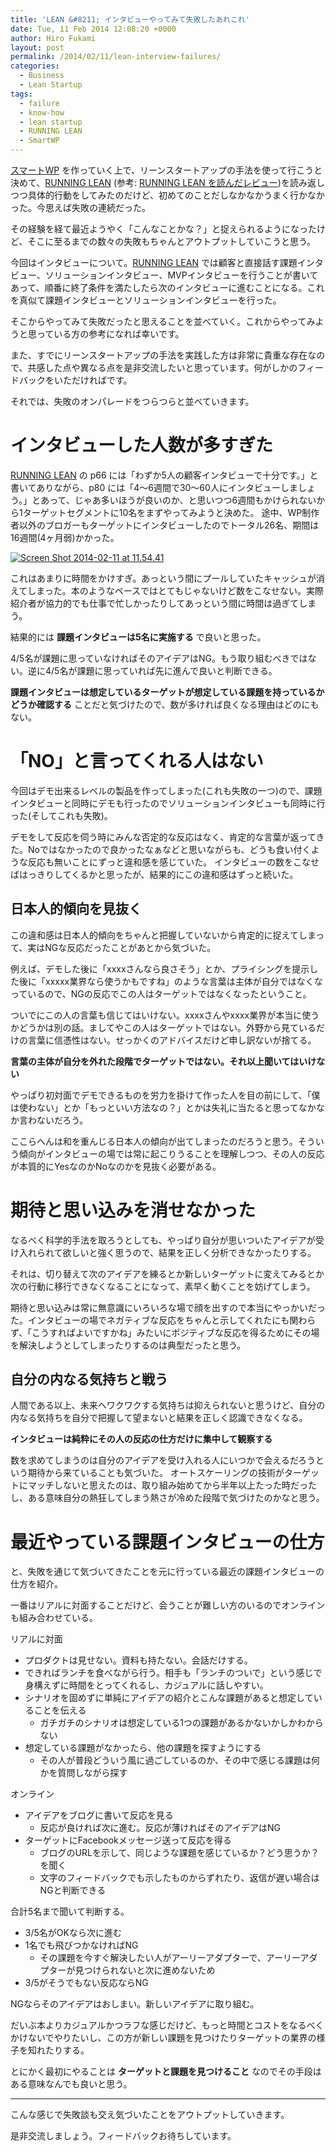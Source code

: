 ```yaml
---
title: 'LEAN &#8211; インタビューやってみて失敗したあれこれ'
date: Tue, 11 Feb 2014 12:08:20 +0000
author: Hiro Fukami
layout: post
permalink: /2014/02/11/lean-interview-failures/
categories:
  - Business
  - Lean Startup
tags:
  - failure
  - know-how
  - lean startup
  - RUNNING LEAN
  - SmartWP
---
```

[スマートWP][1] を作っていく上で、リーンスタートアップの手法を使って行こうと決めて、[RUNNING LEAN][2] (参考: [RUNNING LEAN を読んだレビュー][3])を読み返しつつ具体的行動をしてみたのだけど、初めてのことだしなかなかうまく行かなかった。今思えば失敗の連続だった。

その経験を経て最近ようやく「こんなことかな？」と捉えられるようになったけど、そこに至るまでの数々の失敗もちゃんとアウトプットしていこうと思う。

今回はインタビューについて。[RUNNING LEAN][2] では顧客と直接話す課題インタビュー、ソリューションインタビュー、MVPインタビューを行うことが書いてあって、順番に終了条件を満たしたら次のインタビューに進むことになる。これを真似て課題インタビューとソリューションインタビューを行った。

そこからやってみて失敗だったと思えることを並べていく。これからやってみようと思っている方の参考になれば幸いです。

また、すでにリーンスタートアップの手法を実践した方は非常に貴重な存在なので、共感した点や異なる点を是非交流したいと思っています。何がしかのフィードバックをいただければです。

それでは、失敗のオンパレードをつらつらと並べていきます。

<!--more-->

# インタビューした人数が多すぎた

[RUNNING LEAN][2] の p66 には「わずか5人の顧客インタビューで十分です。」と書いてありながら、p80 には「4〜6週間で30〜60人にインタビューしましょう。」とあって、じゃあ多いほうが良いのか、と思いつつ6週間もかけられないから1ターゲットセグメントに10名をまずやってみようと決めた。 途中、WP制作者以外のブロガーもターゲットにインタビューしたのでトータル26名、期間は16週間(4ヶ月弱)かかった。

[<img src="/images/2014/02/Screen-Shot-2014-02-11-at-11.54.41.png?resize=599%2C486" alt="Screen Shot 2014-02-11 at 11.54.41" class="alignnone size-full wp-image-2324" data-recalc-dims="1" />][4]

これはあまりに時間をかけすぎ。あっという間にプールしていたキャッシュが消えてしまった。本のようなペースではとてもじゃないけど数をこなせない。実際紹介者が協力的でも仕事で忙しかったりしてあっという間に時間は過ぎてしまう。

結果的には **課題インタビューは5名に実施する** で良いと思った。

4/5名が課題に思っていなければそのアイデアはNG。もう取り組むべきではない。逆に4/5名が課題に思っていれば先に進んで良いと判断できる。

**課題インタビューは想定しているターゲットが想定している課題を持っているかどうか確認する** ことだと気づけたので、数が多ければ良くなる理由はどのにもない。

# 「NO」と言ってくれる人はない

今回はデモ出来るレベルの製品を作ってしまった(これも失敗の一つ)ので、課題インタビューと同時にデモも行ったのでソリューションインタビューも同時に行った(そしてこれも失敗)。

デモをして反応を伺う時にみんな否定的な反応はなく、肯定的な言葉が返ってきた。Noではなかったので良かったなぁなどと思いながらも、どうも食い付くような反応も無いことにずっと違和感を感じていた。 インタビューの数をこなせばはっきりしてくるかと思ったが、結果的にこの違和感はずっと続いた。

## 日本人的傾向を見抜く

この違和感は日本人的傾向をちゃんと把握していないから肯定的に捉えてしまって、実はNGな反応だったことがあとから気づいた。

例えば、デモした後に「xxxxさんなら良さそう」とか、プライシングを提示した後に「xxxxx業界なら使うかもですね」のような言葉は主体が自分ではなくなっているので、NGの反応でこの人はターゲットではなくなったということ。

ついでにこの人の言葉も信じてはいけない。xxxxさんやxxxx業界が本当に使うかどうかは別の話。ましてやこの人はターゲットではない。外野から見ているだけの言葉に信憑性はない。せっかくのアドバイスだけど申し訳ないが捨てる。

**言葉の主体が自分を外れた段階でターゲットではない。それ以上聞いてはいけない**

やっぱり初対面でデモできるものを労力を掛けて作った人を目の前にして、「僕は使わない」とか「もっといい方法なの？」とかは失礼に当たると思ってなかなか言わないだろう。

ここらへんは和を重んじる日本人の傾向が出てしまったのだろうと思う。そういう傾向がインタビューの場では常に起こりうることを理解しつつ、その人の反応が本質的にYesなのかNoなのかを見抜く必要がある。

# 期待と思い込みを消せなかった

なるべく科学的手法を取ろうとしても、やっぱり自分が思いついたアイデアが受け入れられて欲しいと強く思うので、結果を正しく分析できなかったりする。

それは、切り替えて次のアイデアを練るとか新しいターゲットに変えてみるとか次の行動に移行できなくなることになって、素早く動くことを妨げてしまう。

期待と思い込みは常に無意識にいろいろな場で顔を出すので本当にやっかいだった。インタビューの場でネガティブな反応をちゃんと示してくれたにも関わらず、「こうすればよいですかね」みたいにポジティブな反応を得るためにその場を解決しようとしてしまったりするのは典型だったと思う。

## 自分の内なる気持ちと戦う

人間である以上、未来へワクワクする気持ちは抑えられないと思うけど、自分の内なる気持ちを自分で把握して望まないと結果を正しく認識できなくなる。

**インタビューは純粋にその人の反応の仕方だけに集中して観察する**

数を求めてしまうのは自分のアイデアを受け入れる人にいつかで会えるだろうという期待から来ていることも気づいた。 オートスケーリングの技術がターゲットにマッチしないと思えたのは、取り組み始めてから半年以上たった時だったし、ある意味自分の熱狂してしまう熱さが冷めた段階で気づけたのかなと思う。

# 最近やっている課題インタビューの仕方

と、失敗を通じて気づいてきたことを元に行っている最近の課題インタビューの仕方を紹介。

一番はリアルに対面することだけど、会うことが難しい方のいるのでオンラインも組み合わせている。

リアルに対面

*   プロダクトは見せない。資料も持たない。会話だけする。
*   できればランチを食べながら行う。相手も「ランチのついで」という感じで身構えずに時間をとってくれるし、カジュアルに話しやすい。
*   シナリオを固めずに単純にアイデアの紹介とこんな課題があると想定していることを伝える 
    *   ガチガチのシナリオは想定している1つの課題があるかないかしかわからない
*   想定している課題がなかったら、他の課題を探すようにする 
    *   その人が普段どういう風に過ごしているのか、その中で感じる課題は何かを質問しながら探す

オンライン

*   アイデアをブログに書いて反応を見る 
    *   反応が良ければ次に進む。反応が薄ければそのアイデアはNG
*   ターゲットにFacebookメッセージ送って反応を得る 
    *   ブログのURLを示して、同じような課題を感じているか？どう思うか？を聞く
    *   文字のフィードバックでも示したものからずれたり、返信が遅い場合はNGと判断できる

合計5名まで聞いて判断する。

*   3/5名がOKなら次に進む
*   1名でも飛びつかなければNG 
    *   その課題を今すぐ解決したい人がアーリーアダプターで、アーリーアダプターが見つけられないと次に進めないため
*   3/5がそうでもない反応ならNG

NGならそのアイデアはおしまい。新しいアイデアに取り組む。

だいぶ本よりカジュアルかつラフな感じだけど、もっと時間とコストをなるべくかけないでやりたいし、この方が新しい課題を見つけたりターゲットの業界の様子を知れたりする。

とにかく最初にやることは **ターゲットと課題を見つけること** なのでその手段はある意味なんでも良いと思う。

* * *

こんな感じで失敗談も交え気づいたことをアウトプットしていきます。

是非交流しましょう。フィードバックお待ちしています。

 [1]: http://www.shakesoul.net/smartwp
 [2]: http://www.amazon.co.jp/gp/product/4873115914/ref=as_li_ss_tl?ie=UTF8&camp=247&creative=7399&creativeASIN=4873115914&linkCode=as2&tag=dsea-22
 [3]: http://hirofukami.com/2013/08/06/book-runninglean/
 [4]: /images/2014/02/Screen-Shot-2014-02-11-at-11.54.41.png